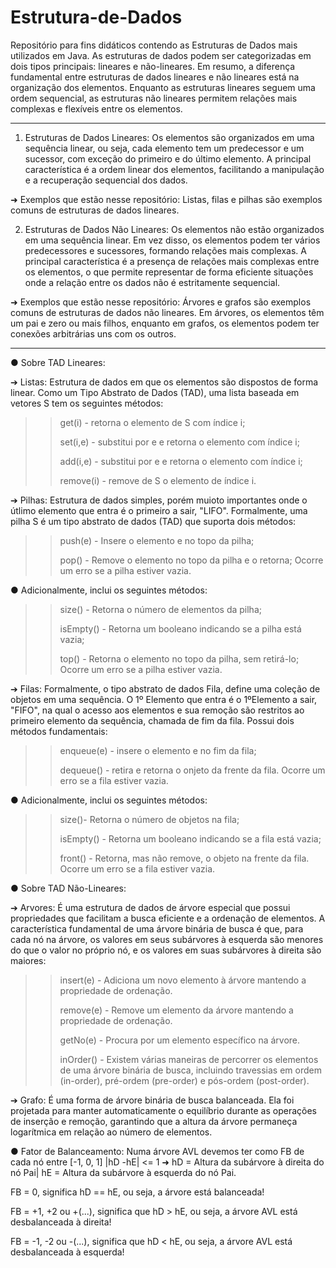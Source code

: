 # Estrutura-de-Dados
Repositório para fins didáticos contendo as Estruturas de Dados mais utilizados em Java. 
As estruturas de dados podem ser categorizadas em dois tipos principais: lineares e não-lineares. Em resumo, a diferença fundamental entre estruturas de dados lineares e não lineares está na organização dos elementos. Enquanto as estruturas lineares seguem uma ordem sequencial, as estruturas não lineares permitem relações mais complexas e flexíveis entre os elementos.

-------------------------------------------------------------------------------------------------
1. Estruturas de Dados Lineares: Os elementos são organizados em uma sequência linear, ou seja, cada elemento tem um predecessor e um sucessor, com exceção do primeiro e do último elemento. A principal característica é a ordem linear dos elementos, facilitando a manipulação e a recuperação sequencial dos dados.

➜ Exemplos que estão nesse repositório: Listas, filas e pilhas são exemplos comuns de estruturas de dados lineares.


2. Estruturas de Dados Não Lineares: Os elementos não estão organizados em uma sequência linear. Em vez disso, os elementos podem ter vários predecessores e sucessores, formando relações mais complexas. A principal característica é a presença de relações mais complexas entre os elementos, o que permite representar de forma eficiente situações onde a relação entre os dados não é estritamente sequencial.

➜ Exemplos que estão nesse repositório: Árvores e grafos são exemplos comuns de estruturas de dados não lineares. Em árvores, os elementos têm um pai e zero ou mais filhos, enquanto em grafos, os elementos podem ter conexões arbitrárias uns com os outros.

-------------------------------------------------------------------------------------------------

● Sobre TAD Lineares:

➔ Listas:
Estrutura de dados em que os elementos são dispostos de forma linear.
Como um Tipo Abstrato de Dados (TAD), uma lista baseada em vetores S tem os seguintes métodos:

>> get(i) - retorna o elemento de S com índice i;
>> 
>> set(i,e) - substitui por e e retorna o elemento com índice i;
>> 
>> add(i,e) - substitui por e e retorna o elemento com índice i;
>> 
>> remove(i) - remove de S o elemento de índice i.


➔ Pilhas:
Estrutura de dados simples, porém muioto importantes onde o útlimo elemento que entra é o primeiro a sair, "LIFO". Formalmente, uma pilha S é um tipo abstrato de dados (TAD) que suporta dois métodos:

>> push(e) - Insere o elemento e no topo da pilha;
>> 
>> pop() - Remove o elemento no topo da pilha e o retorna; Ocorre um erro se a pilha estiver vazia.

● Adicionalmente, inclui os seguintes métodos:

>> size() - Retorna o número de elementos da pilha;
>> 
>> isEmpty() - Retorna um booleano indicando se a pilha está vazia;
>> 
>> top() - Retorna o elemento no topo da pilha, sem retirá-lo; Ocorre um erro se a pilha estiver vazia.


➔ Filas:
Formalmente, o tipo abstrato de dados Fila, define uma coleção de objetos em uma sequência. O 1º Elemento que entra é o 1ºElemento a sair, "FIFO", na qual o acesso aos elementos e sua remoção são restritos ao primeiro elemento da sequência, chamada de fim da fila. Possui dois métodos fundamentais:

>> enqueue(e) - insere o elemento e no fim da fila;
>> 
>> dequeue() - retira e retorna o onjeto da frente da fila. Ocorre um erro se a fila estiver vazia.

● Adicionalmente, inclui os seguintes métodos:

>> size()-  Retorna o número de objetos na fila;
>> 
>> isEmpty() - Retorna um booleano indicando se a fila está vazia;
>> 
>> front() - Retorna, mas não remove, o objeto na frente da fila. Ocorre um erro se a fila estiver vazia.




● Sobre TAD Não-Lineares:

➔ Arvores:
É uma estrutura de dados de árvore especial que possui propriedades que facilitam a busca eficiente e a ordenação de elementos. A característica fundamental de uma árvore binária de busca é que, para cada nó na árvore, os valores em seus subárvores à esquerda são menores do que o valor no próprio nó, e os valores em suas subárvores à direita são maiores:

>> insert(e) - Adiciona um novo elemento à árvore mantendo a propriedade de ordenação.
>> 
>> remove(e) - Remove um elemento da árvore mantendo a propriedade de ordenação.
>> 
>> getNo(e) - Procura por um elemento específico na árvore.
>> 
>> inOrder() - Existem várias maneiras de percorrer os elementos de uma árvore binária de busca, incluindo travessias em ordem (in-order), pré-ordem (pre-order) e pós-ordem (post-order).


➔ Grafo:
É uma forma de árvore binária de busca balanceada. Ela foi projetada para manter automaticamente o equilíbrio durante as operações de inserção e remoção, garantindo que a altura da árvore permaneça logarítmica em relação ao número de elementos. 

● Fator de Balanceamento: Numa árvore AVL devemos ter como FB de cada nó entre [-1, 0, 1]
|hD -hE| <= 1  ➜  hD = Altura da subárvore à direita do nó Pai| hE = Altura da subárvore à esquerda do nó Pai.

FB = 0, significa hD == hE, ou seja, a árvore está balanceada!

FB = +1, +2 ou +(...), significa que hD > hE, ou seja, a árvore AVL está desbalanceada à direita!

FB = -1, -2 ou -(...), significa que hD < hE, ou seja, a árvore AVL está desbalanceada à esquerda!


